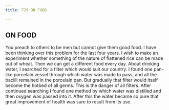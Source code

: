 ```yaml
---
title: 729 ON FOOD

---
```

  

## ON FOOD

You preach to others to be men but cannot give them good food. I have
been thinking over this problem for the last four years. I wish to make
an experiment whether something of the nature of flattened rice can be
made out of wheat. Then we can get a different food every day. About
drinking water, I searched for a filter which would suit our country. I
found one pan-like porcelain vessel through which water was made to
pass, and all the bacilli remained in the porcelain pan. But gradually
that filter would itself become the hotbed of all germs. This is the
danger of all filters. After continued searching I found one method by
which water was distilled and then oxygen was passed into it. After this
the water became so pure that great improvement of health was sure to
result from its use.